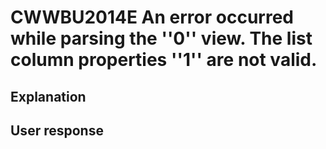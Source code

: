 # CWWBU2014E An error occurred while parsing the ''0'' view. The list column properties ''1'' are not valid.

## Explanation

## User response
